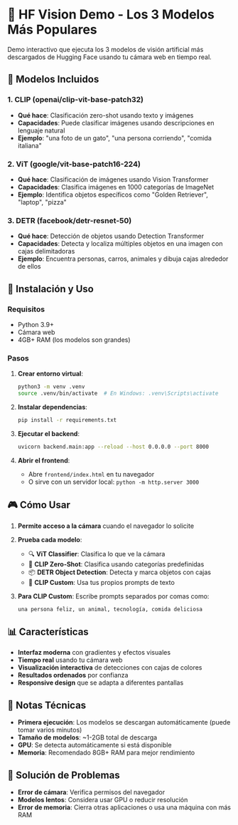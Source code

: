 # 🤖 HF Vision Demo - Los 3 Modelos Más Populares

Demo interactivo que ejecuta los 3 modelos de visión artificial más descargados de Hugging Face usando tu cámara web en tiempo real.

## 🎯 Modelos Incluidos

### 1. **CLIP** (openai/clip-vit-base-patch32)

- **Qué hace**: Clasificación zero-shot usando texto y imágenes
- **Capacidades**: Puede clasificar imágenes usando descripciones en lenguaje natural
- **Ejemplo**: "una foto de un gato", "una persona corriendo", "comida italiana"

### 2. **ViT** (google/vit-base-patch16-224)

- **Qué hace**: Clasificación de imágenes usando Vision Transformer
- **Capacidades**: Clasifica imágenes en 1000 categorías de ImageNet
- **Ejemplo**: Identifica objetos específicos como "Golden Retriever", "laptop", "pizza"

### 3. **DETR** (facebook/detr-resnet-50)

- **Qué hace**: Detección de objetos usando Detection Transformer
- **Capacidades**: Detecta y localiza múltiples objetos en una imagen con cajas delimitadoras
- **Ejemplo**: Encuentra personas, carros, animales y dibuja cajas alrededor de ellos

## 🚀 Instalación y Uso

### Requisitos

- Python 3.9+
- Cámara web
- 4GB+ RAM (los modelos son grandes)

### Pasos

1. **Crear entorno virtual**:

   ```bash
   python3 -m venv .venv
   source .venv/bin/activate  # En Windows: .venv\Scripts\activate
   ```

2. **Instalar dependencias**:

   ```bash
   pip install -r requirements.txt
   ```

3. **Ejecutar el backend**:

   ```bash
   uvicorn backend.main:app --reload --host 0.0.0.0 --port 8000
   ```

4. **Abrir el frontend**:
   - Abre `frontend/index.html` en tu navegador
   - O sirve con un servidor local: `python -m http.server 3000`

## 🎮 Cómo Usar

1. **Permite acceso a la cámara** cuando el navegador lo solicite
2. **Prueba cada modelo**:

   - 🔍 **ViT Classifier**: Clasifica lo que ve la cámara
   - 🎯 **CLIP Zero-Shot**: Clasifica usando categorías predefinidas
   - 📦 **DETR Object Detection**: Detecta y marca objetos con cajas
   - 🎨 **CLIP Custom**: Usa tus propios prompts de texto

3. **Para CLIP Custom**: Escribe prompts separados por comas como:
   ```
   una persona feliz, un animal, tecnología, comida deliciosa
   ```

## 📊 Características

- **Interfaz moderna** con gradientes y efectos visuales
- **Tiempo real** usando tu cámara web
- **Visualización interactiva** de detecciones con cajas de colores
- **Resultados ordenados** por confianza
- **Responsive design** que se adapta a diferentes pantallas

## 🔧 Notas Técnicas

- **Primera ejecución**: Los modelos se descargan automáticamente (puede tomar varios minutos)
- **Tamaño de modelos**: ~1-2GB total de descarga
- **GPU**: Se detecta automáticamente si está disponible
- **Memoria**: Recomendado 8GB+ RAM para mejor rendimiento

## 🐛 Solución de Problemas

- **Error de cámara**: Verifica permisos del navegador
- **Modelos lentos**: Considera usar GPU o reducir resolución
- **Error de memoria**: Cierra otras aplicaciones o usa una máquina con más RAM
